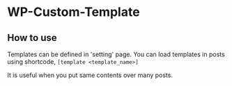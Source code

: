 WP-Custom-Template
==================

## How to use

Templates can be defined in 'setting' page. You can load templates in posts using shortcode, `[template <template_name>]`

It is useful when you put same contents over many posts.
